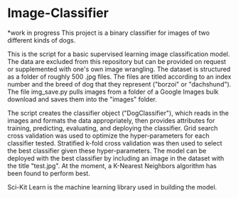 # Image-Classifier
*work in progress
This project is a binary classifier for images of two different kinds of dogs. 

This is the script for a basic supervised learning image classification model. The data are excluded from this repository but can be provided on request or supplemented with one's own image wrangling. The dataset is structured as a folder of roughly 500 .jpg files. The files are titled according to an index number and the breed of dog that they represent ("borzoi" or "dachshund"). The file img_save.py pulls images from a folder of a Google Images bulk download and saves them into the "images" folder.

The script creates the classifier object ("DogClassifier"), which reads in the images and formats the data appropriately, then provides attributes for training, predicting, evaluating, and deploying the classifier. Grid search cross validation was used to optimize the hyper-parameters for each classifier tested. Stratified k-fold cross validation was then used to select the best classifier given these hyper-parameters. The model can be deployed with the best classifier by including an image in the dataset with the title "test.jpg". At the moment, a K-Nearest Neighbors algorithm has been found to perform best.

Sci-Kit Learn is the machine learning library used in building the model.
